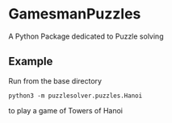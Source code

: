 # GamesmanPuzzles
A Python Package dedicated to Puzzle solving

## Example
Run from the base directory
```
python3 -m puzzlesolver.puzzles.Hanoi
```
to play a game of Towers of Hanoi
